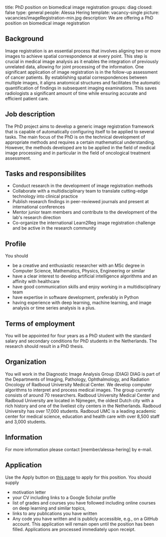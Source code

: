 title: PhD position on biomedical image registration
groups: diag
closed: false
type: general 
people: Alessa Hering
template: vacancy-single
picture: vacancies/imageRegistration-min.jpg
description: We are offering a PhD position on biomedical image registration

## Background
Image registration is an essential process that involves aligning two or more images to achieve spatial correspondence at every point. This step is crucial in medical image analysis as it enables the integration of previously unrelated data, allowing for joint processing of the information. One significant application of image registration is in the follow-up assessment of cancer patients. By establishing spatial correspondences between multiple images, it aligns anatomical structures and facilitates the automatic quantification of findings in subsequent imaging examinations. This saves radiologists a significant amount of time while ensuring accurate and efficient patient care. 
 

## Job description
The PhD project aims to develop a generic image registration framework that is capable of automatically configuring itself to be applied to several tasks. The main focus of the PhD is on the technical development of appropriate methods and requires a certain mathematical understanding. However, the methods developed are to be applied in the field of medical image processing and in particular in the field of oncological treatment assessment.  

## Tasks and responsibilites

- Conduct research in the development of image registration methods 
- Collaborate with a multidisciplinary team to translate cutting-edge technology into clinical practice
- Publish research findings in peer-reviewed journals and present at international conferences
- Mentor junior team members and contribute to the development of the lab's research direction
- Co-organize the international Learn2Reg image registration challenge and be active in the research community 


## Profile
You should
- be a creative and enthusiastic researcher with an MSc degree in Computer Science, Mathematics, Physics, Engineering or similar
- have a clear interest to develop artificial intelligence algorithms and an affinity with healthcare 
- have good communication skills and enjoy working in a multidisciplinary team
- have expertise in software development, preferably in Python
- having experience with deep learning, machine learning, and image analysis or time series analysis is a plus.



## Terms of employment
You will be appointed for four years as a PhD student with the standard salary and secondary conditions for PhD students in the Netherlands. The research should result in a PhD thesis.

## Organization
You will work in the Diagnostic Image Analysis Group (DIAG) DIAG is part of the Departments of Imaging, Pathology, Ophthalmology, and Radiation Oncology of Radboud University Medical Center. We develop computer algorithms to interpret and process medical images. The group currently consists of around 70 researchers. Radboud University Medical Center and Radboud University are located in Nijmegen, the oldest Dutch city with a rich history and one of the liveliest city centers in the Netherlands. Radboud University has over 17,000 students. Radboud UMC is a leading academic center for medical science, education and health care with over 8,500 staff and 3,000 students.

## Information
For more information please contact [member/alessa-hering] by e-mail.

## Application
Use the Apply button on [this page](https://www.radboudumc.nl/en/vacancies/133041-phd-candidate-biomedical-image-registration) to apply for this position. You should supply
- motivation letter
- your CV including links to a Google Scholar profile 
- list of grades and courses you have followed including online courses on deep learning and similar topics, 
- links to any publications you have written
- Any code you have written and is publicly accessible, e.g., on a GitHub account. 
This application will remain open until the position has been filled. Applications are processed immediately upon receipt. 
